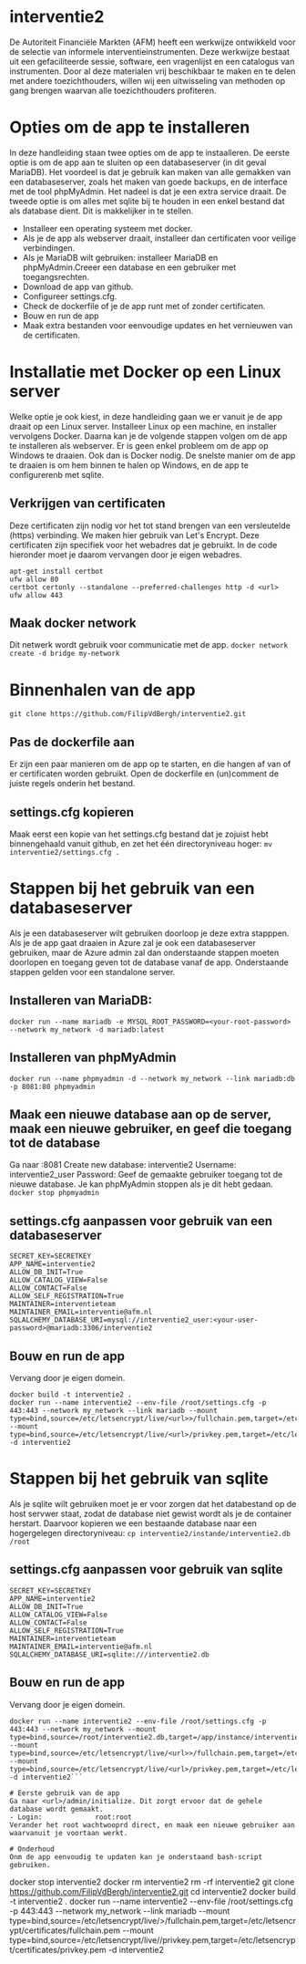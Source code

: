 # interventie2
De Autoriteit Financiële Markten (AFM) heeft een werkwijze ontwikkeld voor de selectie van informele interventieinstrumenten. Deze werkwijze bestaat uit een gefaciliteerde sessie, software, een vragenlijst en een catalogus van instrumenten. Door al deze materialen vrij beschikbaar te maken en te delen met andere toezichthouders, willen wij een uitwisseling van methoden op gang brengen waarvan alle toezichthouders profiteren.

# Opties om de app te installeren
In deze handleiding staan twee opties om de app te instaalleren. De eerste optie is om de app aan te sluiten op een databaseserver (in dit geval MariaDB). Het voordeel is dat je gebruik kan maken van alle gemakken van een databaseserver, zoals het maken van goede backups, en de interface met de tool phpMyAdmin. Het nadeel is dat je een extra service draait. De tweede optie is om alles met sqlite bij te houden in een enkel bestand dat als database dient. Dit is makkelijker in te stellen.

- Installeer een operating systeem met docker.
- Als je de app als webserver draait, installeer dan certificaten voor veilige verbindingen.
- Als je MariaDB wilt gebruiken: installeer MariaDB en phpMyAdmin.Creeer een database en een gebruiker met toegangsrechten.
- Download de app van github.
- Configureer settings.cfg.
- Check de dockerfile of je de app runt met of zonder certificaten.
- Bouw en run de app
- Maak extra bestanden voor eenvoudige updates en het vernieuwen van de certificaten.


# Installatie met Docker op een Linux server
Welke optie je ook kiest, in deze handleiding gaan we er vanuit je de app draait op een Linux server. Installeer Linux op een machine, en installer vervolgens Docker. Daarna kan je de volgende stappen volgen om de app te installeren als webserver. Er is geen enkel probleem om de app op Windows te draaien. Ook dan is Docker nodig. De snelste manier om de app te draaien is om hem binnen te halen op Windows, en de app te configurerenb met sqlite.


## Verkrijgen van certificaten
Deze certificaten zijn nodig vor het tot stand brengen van een versleutelde (https) verbinding. We maken hier gebruik van Let's Encrypt. Deze certificaten zijn specifiek voor het webadres dat je gebruikt. In de code hieronder moet je daarom <url> vervangen door je eigen webadres.
```
apt-get install certbot
ufw allow 80
certbot certonly --standalone --preferred-challenges http -d <url>
ufw allow 443
```

## Maak docker network
Dit netwerk wordt gebruik voor communicatie met de app.
```docker network create -d bridge my-network```

# Binnenhalen van de app
```git clone https://github.com/FilipVdBergh/interventie2.git```

## Pas de dockerfile aan
Er zijn een paar manieren om de app op te starten, en die hangen af van of er certificaten worden gebruikt. Open de dockerfile en (un)comment de juiste regels onderin het bestand.

## settings.cfg kopieren
Maak eerst een kopie van het settings.cfg bestand dat je zojuist hebt binnengehaald vanuit github, en zet het één directoryniveau hoger:
```mv interventie2/settings.cfg .```

# Stappen bij het gebruik van een databaseserver
Als je een databaseserver wilt gebruiken doorloop je deze extra stapppen. Als je de app gaat draaien in Azure zal je ook een databaseserver gebruiken, maar de Azure admin zal dan onderstaande stappen moeten doorlopen en toegang geven tot de database vanaf de app. Onderstaande stappen gelden voor een standalone server.

## Installeren van MariaDB:
```docker run --name mariadb -e MYSQL_ROOT_PASSWORD=<your-root-password> --network my_network -d mariadb:latest```

## Installeren van phpMyAdmin
```docker run --name phpmyadmin -d --network my_network --link mariadb:db -p 8081:80 phpmyadmin```

## Maak een nieuwe database aan op de server, maak een nieuwe gebruiker, en geef die toegang tot de database
Ga naar <ip-address>:8081
Create new database:    interventie2
Username:               interventie2_user
Password:               <your-user-password>
Geef de gemaakte gebruiker toegang tot de nieuwe database. Je kan phpMyAdmin stoppen als je dit hebt gedaan.
`docker stop phpmyadmin`

## settings.cfg aanpassen voor gebruik van een databaseserver
```
SECRET_KEY=SECRETKEY
APP_NAME=interventie2
ALLOW_DB_INIT=True
ALLOW_CATALOG_VIEW=False
ALLOW_CONTACT=False
ALLOW_SELF_REGISTRATION=True
MAINTAINER=interventieteam
MAINTAINER_EMAIL=interventie@afm.nl
SQLALCHEMY_DATABASE_URI=mysql://interventie2_user:<your-user-password>@mariadb:3306/interventie2
```

## Bouw en run de app
Vervang <url> door je eigen domein.
```
docker build -t interventie2 .
docker run --name interventie2 --env-file /root/settings.cfg -p 443:443 --network my_network --link mariadb --mount type=bind,source=/etc/letsencrypt/live/<url>>/fullchain.pem,target=/etc/letsencrypt/certificates/fullchain.pem --mount type=bind,source=/etc/letsencrypt/live/<url>/privkey.pem,target=/etc/letsencrypt/certificates/privkey.pem -d interventie2
```

# Stappen bij het gebruik van sqlite
Als je sqlite wilt gebruiken moet je er voor zorgen dat het databestand op de host servwer staat, zodat de database niet gewist wordt als je de container herstart. Daarvoor kopieren we een bestaande database naar een hogergelegen directoryniveau:
```cp interventie2/instande/interventie2.db /root```

## settings.cfg aanpassen voor gebruik van sqlite
```
SECRET_KEY=SECRETKEY
APP_NAME=interventie2
ALLOW_DB_INIT=True
ALLOW_CATALOG_VIEW=False
ALLOW_CONTACT=False
ALLOW_SELF_REGISTRATION=True
MAINTAINER=interventieteam
MAINTAINER_EMAIL=interventie@afm.nl
SQLALCHEMY_DATABASE_URI=sqlite:///interventie2.db
```

## Bouw en run de app
Vervang <url> door je eigen domein.
```docker build -t interventie2 .
docker run --name interventie2 --env-file /root/settings.cfg -p 443:443 --network my_network --mount type=bind,source=/root/interventie2.db,target=/app/instance/interventie2.db --mount type=bind,source=/etc/letsencrypt/live/<url>>/fullchain.pem,target=/etc/letsencrypt/certificates/fullchain.pem --mount type=bind,source=/etc/letsencrypt/live/<url>/privkey.pem,target=/etc/letsencrypt/certificates/privkey.pem -d interventie2```

# Eerste gebruik van de app
Ga naar <url>/admin/initialize. Dit zorgt ervoor dat de gehele database wordt gemaakt.
- Login:             root:root
Verander het root wachtwooprd direct, en maak een nieuwe gebruiker aan waarvanuit je voortaan werkt.

# Onderhoud
Onm de app eenvoudig te updaten kan je onderstaand bash-script gebruiken. 
```
docker stop interventie2
docker rm interventie2
rm -rf interventie2
git clone https://github.com/FilipVdBergh/interventie2.git
cd interventie2
docker build -t interventie2 .
docker run --name interventie2 --env-file /root/settings.cfg -p 443:443 --network my_network --link mariadb --mount type=bind,source=/etc/letsencrypt/live/<url>>/fullchain.pem,target=/etc/letsencrypt/certificates/fullchain.pem --mount type=bind,source=/etc/letsencrypt/live/<url>/privkey.pem,target=/etc/letsencrypt/certificates/privkey.pem -d interventie2
```
